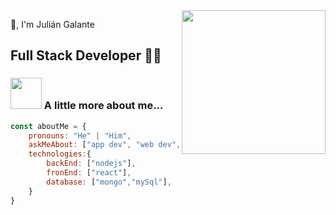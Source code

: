 <img align='right' src="https://media.giphy.com/media/M9gbBd9nbDrOTu1Mqx/giphy.gif" width="230">

🙏, I'm Julián Galante
## Full Stack Developer 👨‍💻

### <img src="https://media.giphy.com/media/VgCDAzcKvsR6OM0uWg/giphy.gif" width="50"> A little more about me...  

```javascript
const aboutMe = {
    pronouns: "He" | "Him",
    askMeAbout: ["app dev", "web dev", "tech"],
    technologies:{
        backEnd: ["nodejs"],
        fronEnd: ["react"],
        database: ["mongo","mySql"],
    }
}
```
